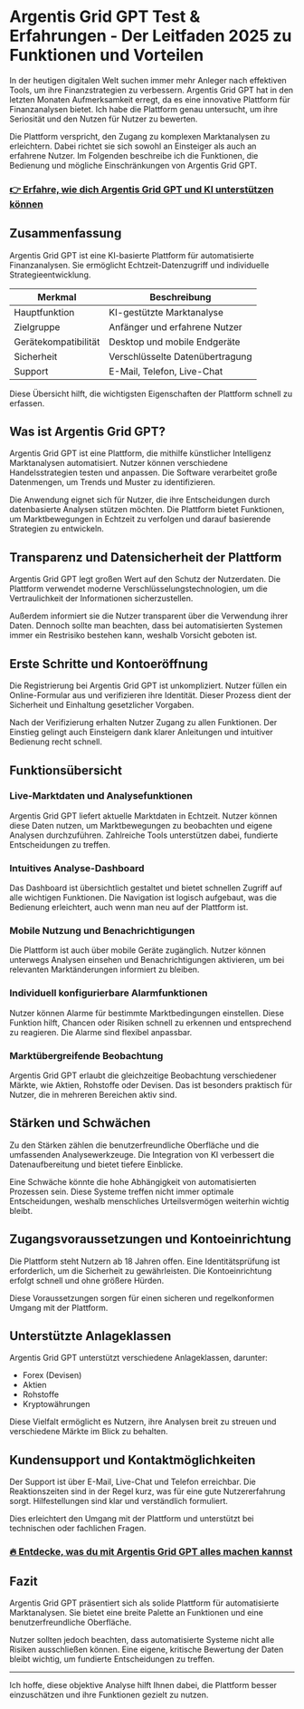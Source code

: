 # Argentis Grid GPT Test & Erfahrungen - Der Leitfaden 2025 zu Funktionen und Vorteilen
   
In der heutigen digitalen Welt suchen immer mehr Anleger nach effektiven Tools, um ihre Finanzstrategien zu verbessern. Argentis Grid GPT hat in den letzten Monaten Aufmerksamkeit erregt, da es eine innovative Plattform für Finanzanalysen bietet. Ich habe die Plattform genau untersucht, um ihre Seriosität und den Nutzen für Nutzer zu bewerten.

Die Plattform verspricht, den Zugang zu komplexen Marktanalysen zu erleichtern. Dabei richtet sie sich sowohl an Einsteiger als auch an erfahrene Nutzer. Im Folgenden beschreibe ich die Funktionen, die Bedienung und mögliche Einschränkungen von Argentis Grid GPT.

### [👉 Erfahre, wie dich Argentis Grid GPT und KI unterstützen können](https://tinyurl.com/22eunswe)
## Zusammenfassung  
Argentis Grid GPT ist eine KI-basierte Plattform für automatisierte Finanzanalysen. Sie ermöglicht Echtzeit-Datenzugriff und individuelle Strategieentwicklung. 

| Merkmal                | Beschreibung                              |
|------------------------|------------------------------------------|
| Hauptfunktion          | KI-gestützte Marktanalyse                 |
| Zielgruppe             | Anfänger und erfahrene Nutzer             |
| Gerätekompatibilität   | Desktop und mobile Endgeräte               |
| Sicherheit            | Verschlüsselte Datenübertragung           |
| Support               | E-Mail, Telefon, Live-Chat                 |

Diese Übersicht hilft, die wichtigsten Eigenschaften der Plattform schnell zu erfassen.

## Was ist Argentis Grid GPT?  
Argentis Grid GPT ist eine Plattform, die mithilfe künstlicher Intelligenz Marktanalysen automatisiert. Nutzer können verschiedene Handelsstrategien testen und anpassen. Die Software verarbeitet große Datenmengen, um Trends und Muster zu identifizieren.

Die Anwendung eignet sich für Nutzer, die ihre Entscheidungen durch datenbasierte Analysen stützen möchten. Die Plattform bietet Funktionen, um Marktbewegungen in Echtzeit zu verfolgen und darauf basierende Strategien zu entwickeln.

## Transparenz und Datensicherheit der Plattform  
Argentis Grid GPT legt großen Wert auf den Schutz der Nutzerdaten. Die Plattform verwendet moderne Verschlüsselungstechnologien, um die Vertraulichkeit der Informationen sicherzustellen. 

Außerdem informiert sie die Nutzer transparent über die Verwendung ihrer Daten. Dennoch sollte man beachten, dass bei automatisierten Systemen immer ein Restrisiko bestehen kann, weshalb Vorsicht geboten ist.

## Erste Schritte und Kontoeröffnung  
Die Registrierung bei Argentis Grid GPT ist unkompliziert. Nutzer füllen ein Online-Formular aus und verifizieren ihre Identität. Dieser Prozess dient der Sicherheit und Einhaltung gesetzlicher Vorgaben.

Nach der Verifizierung erhalten Nutzer Zugang zu allen Funktionen. Der Einstieg gelingt auch Einsteigern dank klarer Anleitungen und intuitiver Bedienung recht schnell.

## Funktionsübersicht  

### Live-Marktdaten und Analysefunktionen  
Argentis Grid GPT liefert aktuelle Marktdaten in Echtzeit. Nutzer können diese Daten nutzen, um Marktbewegungen zu beobachten und eigene Analysen durchzuführen. Zahlreiche Tools unterstützen dabei, fundierte Entscheidungen zu treffen.

### Intuitives Analyse-Dashboard  
Das Dashboard ist übersichtlich gestaltet und bietet schnellen Zugriff auf alle wichtigen Funktionen. Die Navigation ist logisch aufgebaut, was die Bedienung erleichtert, auch wenn man neu auf der Plattform ist.

### Mobile Nutzung und Benachrichtigungen  
Die Plattform ist auch über mobile Geräte zugänglich. Nutzer können unterwegs Analysen einsehen und Benachrichtigungen aktivieren, um bei relevanten Marktänderungen informiert zu bleiben.

### Individuell konfigurierbare Alarmfunktionen  
Nutzer können Alarme für bestimmte Marktbedingungen einstellen. Diese Funktion hilft, Chancen oder Risiken schnell zu erkennen und entsprechend zu reagieren. Die Alarme sind flexibel anpassbar.

### Marktübergreifende Beobachtung  
Argentis Grid GPT erlaubt die gleichzeitige Beobachtung verschiedener Märkte, wie Aktien, Rohstoffe oder Devisen. Das ist besonders praktisch für Nutzer, die in mehreren Bereichen aktiv sind.

## Stärken und Schwächen  
Zu den Stärken zählen die benutzerfreundliche Oberfläche und die umfassenden Analysewerkzeuge. Die Integration von KI verbessert die Datenaufbereitung und bietet tiefere Einblicke.

Eine Schwäche könnte die hohe Abhängigkeit von automatisierten Prozessen sein. Diese Systeme treffen nicht immer optimale Entscheidungen, weshalb menschliches Urteilsvermögen weiterhin wichtig bleibt.

## Zugangsvoraussetzungen und Kontoeinrichtung  
Die Plattform steht Nutzern ab 18 Jahren offen. Eine Identitätsprüfung ist erforderlich, um die Sicherheit zu gewährleisten. Die Kontoeinrichtung erfolgt schnell und ohne größere Hürden.

Diese Voraussetzungen sorgen für einen sicheren und regelkonformen Umgang mit der Plattform.

## Unterstützte Anlageklassen  
Argentis Grid GPT unterstützt verschiedene Anlageklassen, darunter:  
- Forex (Devisen)  
- Aktien  
- Rohstoffe  
- Kryptowährungen  

Diese Vielfalt ermöglicht es Nutzern, ihre Analysen breit zu streuen und verschiedene Märkte im Blick zu behalten.

## Kundensupport und Kontaktmöglichkeiten  
Der Support ist über E-Mail, Live-Chat und Telefon erreichbar. Die Reaktionszeiten sind in der Regel kurz, was für eine gute Nutzererfahrung sorgt. Hilfestellungen sind klar und verständlich formuliert.

Dies erleichtert den Umgang mit der Plattform und unterstützt bei technischen oder fachlichen Fragen.

### [🔥 Entdecke, was du mit Argentis Grid GPT alles machen kannst](https://tinyurl.com/22eunswe)
## Fazit  
Argentis Grid GPT präsentiert sich als solide Plattform für automatisierte Marktanalysen. Sie bietet eine breite Palette an Funktionen und eine benutzerfreundliche Oberfläche. 

Nutzer sollten jedoch beachten, dass automatisierte Systeme nicht alle Risiken ausschließen können. Eine eigene, kritische Bewertung der Daten bleibt wichtig, um fundierte Entscheidungen zu treffen.

---

Ich hoffe, diese objektive Analyse hilft Ihnen dabei, die Plattform besser einzuschätzen und ihre Funktionen gezielt zu nutzen.